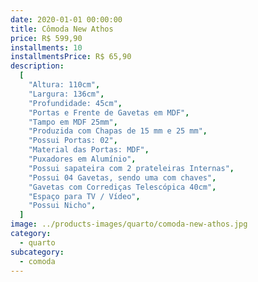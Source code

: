 ```yaml
---
date: 2020-01-01 00:00:00
title: Cômoda New Athos
price: R$ 599,90
installments: 10
installmentsPrice: R$ 65,90
description:
  [
    "Altura: 110cm",
    "Largura: 136cm",
    "Profundidade: 45cm",
    "Portas e Frente de Gavetas em MDF",
    "Tampo em MDF 25mm",
    "Produzida com Chapas de 15 mm e 25 mm",
    "Possui Portas: 02",
    "Material das Portas: MDF",
    "Puxadores em Alumínio",
    "Possui sapateira com 2 prateleiras Internas",
    "Possui 04 Gavetas, sendo uma com chaves",
    "Gavetas com Corrediças Telescópica 40cm",
    "Espaço para TV / Vídeo",
    "Possui Nicho",
  ]
image: ../products-images/quarto/comoda-new-athos.jpg
category:
  - quarto
subcategory:
  - comoda
---
```

